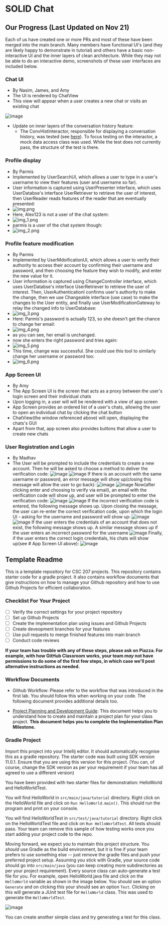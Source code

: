 # SOLID Chat

## Our Progress (Last Updated on Nov 21)

Each of us have created one or more PRs and most of these have been merged into the main branch. Many members have functional UI's (and they are likely happy to demonstrate in tutorial) and others have a basic non-interactive UI and the inner layers of clean architecture. While they may not be able to do an interactive demo, screenshots of these user interfaces are included below.

### Chat UI
- By Nasim, James, and Amy
- The UI is rendered by ChatView
- This view will appear when a user creates a new chat or visits an existing chat

![image](https://user-images.githubusercontent.com/18428059/202935072-ba09587d-c67d-4599-9986-9c652480356f.png)

- Update on inner layers of the conversation history feature:
  - The ConvHistInteractor, responsible for displaying a conversation history, was tested (see [here](https://github.com/CSC207-2022F-UofT/course-project-SOLID-chat/pull/32)). To focus testing on the interactor, a mock data access class was used. While the test does not currently pass, the structure of the test is there.

### Profile display
- By Parmis
- Implemented by UserSearchUI, which allows a user to type in a user's username to view their features (user and username so far).
- User information is captured using UserPresenter interface, which uses UserDatabse's interface UserRetriever to retrieve the user of interest, then UserReader reads features of the reader that are eventually presented:
- ![img.png](images/img.png)
- Here, Alex123 is not a user of the chat system:
- ![img_1.png](images/img_1.png)
- parmis is a user of the chat system though:
- ![img_2.png](images/img_2.png)

### Profile feature modification
- By Parmis
- Implemented by UserMdoificationUI, which allows a user to verify their authority to access their account by confirming their username and password, and then choosing the feature they wish to modify, and enter the new value for it. 
- User information is captured using ChangeController interface, which uses UserDatabse's interface UserRetriever to retrieve the user of interest. Then, UserAuthenticationI confirms user's authority to make the change, then we use Changeable interface (use case) to make the changes to the User entity, and finally use UserModificationGateway to relay the changed info to UserDatabase:
- ![img_3.png](images/img_3.png)
- Here: Parmis's password is actually 123, so she doesn't get the chance to change her email:
- ![img_4.png](images/img_4.png)
- as you can see, her email is unchanged.
- now she enters the right password and tries again:
- ![img_5.png](images/img_5.png)
- This time, change was successful. She could use this tool to similarly change her username or password too:
- ![img_6.png](images/img_6.png)


### App Screen UI
- By Amy
- The App Screen UI is the screen that acts as a proxy between the user's login screen and their individual chats
- Upon logging in, a user will will be rendered with a view of app screen
- App Screen provides an ordered list of a user's chats, allowing the user to open an individual chat by clicking the chat button
- ChatView(the window referenced above) will open, displaying the chats's GUI
- Apart from that, app screen also provides buttons that allow a user to create new chats

### User Registration and Login
- By Madhav
- The User will be prompted to include the credentials to create a new account. Then he will be asked to choose a method to deliver the verification code: 
![image](https://user-images.githubusercontent.com/59711147/203239946-ba8e5650-5403-4dd5-9864-636599b68d60.png)
![image](https://user-images.githubusercontent.com/59711147/203240033-fddf931f-cf13-4405-99c7-d770541adb10.png)
If there is an account with the same username or password, an error message will show up(closing this message will allow the user to go back):
![image](https://user-images.githubusercontent.com/59711147/203240205-2e33094e-5578-4782-b3dc-b8dcd524c349.png)
![image](https://user-images.githubusercontent.com/59711147/203240317-d75bd4de-e8de-4720-bcb9-4016d3a27267.png)
Now(after clicking enter and choosing to verify via email), an email with the verification code will show up, and user will be prompted to enter the verification code:
![image](https://user-images.githubusercontent.com/59711147/203240493-5ef4c8c9-03e7-43c5-89fe-9dbda7b260fb.png)
![image](https://user-images.githubusercontent.com/59711147/203240620-eef94fe0-47b8-43ba-9612-9ed711c365b1.png)
If the incorrect verification code is entered, the following message shows up. Upon closing the message, the user can re-enter the correct verification code, upon which the login UI - asking for the username and password will show up:
![image](https://user-images.githubusercontent.com/59711147/203241081-fc541b31-fb2b-4df5-a2e5-7c481cd980c5.png)
![image](https://user-images.githubusercontent.com/59711147/203241122-7fade0d0-d354-4f6d-96ce-c55fafd2cf61.png)
If the user enters the credentials of an account that does not exist, the following message shows up. A similar message shows up if the user enters an incorrect password for the username
![image](https://user-images.githubusercontent.com/59711147/203241552-b442cc1a-36f0-4bd7-ba69-81f91b2db927.png)
Finally, if the user enters the correct login credentials, his chats will show up(see # App Screen UI above):
![image](https://user-images.githubusercontent.com/59711147/203241762-b549a6ca-1d90-4d3b-abde-6889f1219490.png)





## Template Readme
This is a template repository for CSC 207 projects. 
This repository contains starter code for a gradle project.
It also contains workflow documents that give instructions on how to manage your Github repository and how to use Github Projects for efficient collaboration.

### Checklist For Your Project
- [ ] Verify the correct settings for your project repository
- [ ] Set up Github Projects
- [ ] Create the implementation plan using issues and Github Projects
- [ ] Create deveopment branches for your features
- [ ] Use pull requests to merge finished features into main branch
- [ ] Conduct code reviews

**If your team has trouble with any of these steps, please ask on Piazza. For example, with how GitHub Classroom works, your team *may* not have permissions to do some of the first few steps, in which case we'll post alternative instructions as needed.**

### Workflow Documents

* Github Workflow: Please refer to the workflow that was introduced in the first lab. You should follow this when working on your code. The following document provides additional details too.

* [Project Planning and Development Guide](project_plan_dev.md): This document helps you to understand how to create and maintain a project plan for your class project. **This document helps you to complete the Implementation Plan Milestone.**

### Gradle Project
Import this project into your Intellij editor. It should automatically recognise this as a gradle repository.
The starter code was built using SDK version 11.0.1. Ensure that you are using this version for this project. (You can, of course, change the SDK version as per your requirement if your team has all agreed to use a different version)

You have been provided with two starter files for demonstration: HelloWorld and HelloWorldTest.

You will find HelloWorld in `src/main/java/tutorial` directory. Right click on the HelloWorld file and click on `Run HelloWorld.main()`.
This should run the program and print on your console.

You will find HelloWorldTest in `src/test/java/tutorial` directory. Right click on the HelloWorldTest file and click on `Run HelloWorldTest`.
All tests should pass. Your team can remove this sample of how testing works once you start adding your project code to the repo.

Moving forward, we expect you to maintain this project structure. You *should* use Gradle as the build environment, but it is fine if your team prefers to use something else -- just remove the gradle files and push your preferred project setup. Assuming you stick with Gradle, your source code should go into `src/main/java` (you can keep creating more subdirectories as per your project requirement). Every source class can auto-generate a test file for you. For example, open HelloWorld.java file and click on the `HelloWorld` variable as shown in the image below. You should see an option `Generate` and on clicking this your should see an option `Test`. Clicking on this will generate a JUnit test file for `HelloWorld` class. This was used to generate the `HelloWorldTest`.

![image](https://user-images.githubusercontent.com/5333020/196066655-d3c97bf4-fdbd-46b0-b6ae-aeb8dbcf351d.png)

You can create another simple class and try generating a test for this class.
